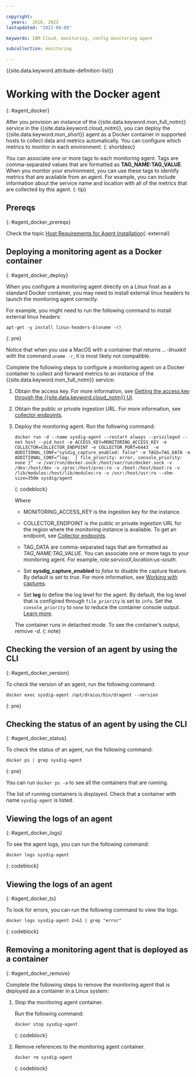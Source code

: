 ```yaml
---

copyright:
  years:  2018, 2022
lastupdated: "2022-08-08"

keywords: IBM Cloud, monitoring, config monitoring agent

subcollection: monitoring

---
```


{{site.data.keyword.attribute-definition-list}}

# Working with the Docker agent
{: #agent_docker}

After you provision an instance of the {{site.data.keyword.mon_full_notm}} service in the {{site.data.keyword.cloud_notm}}, you can deploy the {{site.data.keyword.mon_short}} agent as a Docker container in supported hosts to collect data and metrics automatically. You can configure which metrics to monitor in each environment.
{: shortdesc}

You can associate one or more tags to each monitoring agent. Tags are comma-separated values that are formatted as **TAG_NAME:TAG_VALUE**. When you monitor your environment, you can use these tags to identify metrics that are available from an agent. For example, you can include information about the service name and location with all of the metrics that are collected by this agent.
{: tip}

## Prereqs
{: #agent_docker_prereqs}

Check the topic [Host Requirements for Agent Installation](https://docs.sysdig.com/en/host-requirements-for-agent-installation.html){: external}


## Deploying a monitoring agent as a Docker container
{: #agent_docker_deploy}

When you configure a monitoring agent directly on a Linux host as a standard Docker container, you may need to install external linux headers to launch the monitoring agent correctly. 

For example, you might need to run the following command to install external linux headers:

```text
apt-get -y install linux-headers-$(uname -r)
```
{: pre}

Notice that when you use a MacOS with a container that returns *...-linuxkit* with the command `uname -r`, it is most likely not compatible.

Complete the following steps to configure a monitoring agent on a Docker container to collect and forward metrics to an instance of the {{site.data.keyword.mon_full_notm}} service:

1. Obtain the access key. For more information, see [Getting the access key through the {{site.data.keyword.cloud_notm}} UI](/docs/monitoring?topic=monitoring-access_key#access_key_ibm_cloud_ui).

2. Obtain the public or private ingestion URL. For more information, see [collector endpoints](/docs/monitoring?topic=monitoring-endpoints#endpoints_ingestion).

3. Deploy the monitoring agent. Run the following command:

    ```text
    docker run -d --name sysdig-agent --restart always --privileged --net host --pid host -e ACCESS_KEY=MONITORING_ACCESS_KEY -e COLLECTOR=COLLECTOR_ENDPOINT -e COLLECTOR_PORT=6443  -e ADDITIONAL_CONF="sysdig_capture_enabled: false" -e TAGS=TAG_DATA -e ADDITIONAL_CONF=“log:  { file_priority: error, console_priority: none }” -v /var/run/docker.sock:/host/var/run/docker.sock -v /dev:/host/dev -v /proc:/host/proc:ro -v /boot:/host/boot:ro -v /lib/modules:/host/lib/modules:ro -v /usr:/host/usr:ro --shm-size=350m sysdig/agent
    ```
    {: codeblock}

    Where

    * MONITORING_ACCESS_KEY is the ingestion key for the instance.

    * COLLECTOR_ENDPOINT is the public or private ingestion URL for the region where the monitoring instance is available. To get an endpoint, see [Collector endpoints](/docs/monitoring?topic=monitoring-endpoints#endpoints_ingestion).

    * TAG_DATA are comma-separated tags that are formatted as *TAG_NAME:TAG_VALUE*. You can associate one or more tags to your monitoring agent. For example, *role:serviceX,location:us-south*. 

    * Set **sysdig_capture_enabled** to *false* to disable the capture feature. By default is set to *true*. For more information, see [Working with captures](/docs/monitoring?topic=monitoring-captures#captures).

    * Set **log** to define the log level for the agent. By default, the log level that is configired through `file_priority` is set to `info`. Set the `console_priority` to `none` to reduce the container console output. [Learn more](/docs/monitoring?topic=monitoring-agent_log_level).

    The container runs in detached mode. To see the container’s output, remove *-d*.
    {: note}


## Checking the version of an agent by using the CLI
{: #agent_docker_version}

To check the version of an agent, run the following command:

```text
docker exec sysdig-agent /opt/draios/bin/dragent --version
```
{: pre}



## Checking the status of an agent by using the CLI
{: #agent_docker_status}

To check the status of an agent, run the following command:

```text
docker ps | grep sysdig-agent
```
{: pre}


You can run `docker ps -a` to see all the containers that are running.

The list of running containers is displayed. Check that a container with name `sysdig-agent` is listed.


## Viewing the logs of an agent
{: #agent_docker_logs}

To see the agent logs, you can run the following command:

```text
docker logs sysdig-agent
```
{: codeblock}


## Viewing the logs of an agent
{: #agent_docker_ts}

To look for errors, you can run the following command to view the logs:

```text
docker logs sysdig-agent 2>&1 | grep "error"
```
{: codeblock}



## Removing a monitoring agent that is deployed as a container
{: #agent_docker_remove}

Complete the following steps to remove the monitoring agent that is deployed as a container in a Linux system:

1. Stop the monitoring agent container. 

    Run the following command:

    ```text
    docker stop sysdig-agent
    ```
    {: codeblock}

2. Remove references to the monitoring agent container.

    ```text
    docker rm sysdig-agent
    ```
    {: codeblock}

